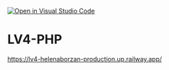 [![Open in Visual Studio Code](https://classroom.github.com/assets/open-in-vscode-2e0aaae1b6195c2367325f4f02e2d04e9abb55f0b24a779b69b11b9e10269abc.svg)](https://classroom.github.com/online_ide?assignment_repo_id=19504312&assignment_repo_type=AssignmentRepo)
# LV4-PHP
https://lv4-helenaborzan-production.up.railway.app/
